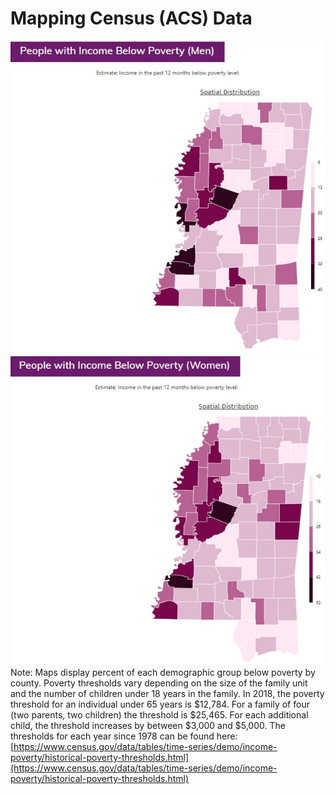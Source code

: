 # Mapping Census (ACS) Data
![Poverty Map for Men](PeopleWithIncomeBelowPoverty_Men.png)
![Poverty Map for Women](PeopleWithIncomeBelowPoverty_Women.png)
Note: Maps display percent of each demographic group below poverty by county. Poverty thresholds vary depending on the size of the family unit and the number of children under 18 years in the family. In 2018, the poverty threshold for an individual under 65 years is $12,784. For a family of four (two parents, two children) the threshold is $25,465. For each additional child, the threshold increases by between $3,000 and $5,000. The thresholds for each year since 1978 can be found here: [https://www.census.gov/data/tables/time-series/demo/income-poverty/historical-poverty-thresholds.html](https://www.census.gov/data/tables/time-series/demo/income-poverty/historical-poverty-thresholds.html)
